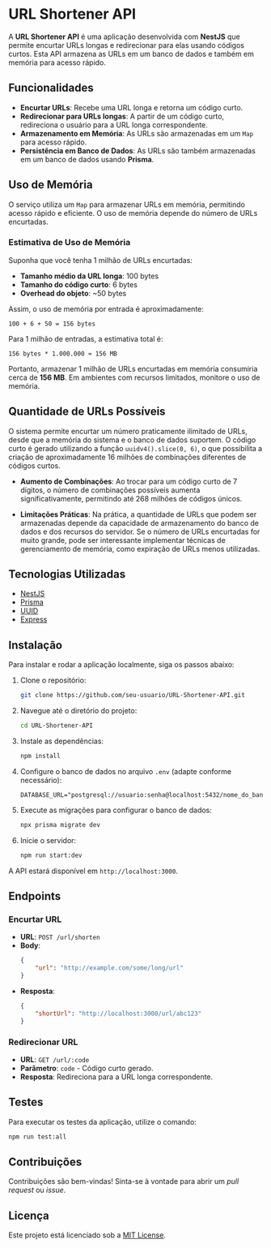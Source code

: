 # URL Shortener API

A **URL Shortener API** é uma aplicação desenvolvida com **NestJS** que permite encurtar URLs longas e redirecionar para elas usando códigos curtos. Esta API armazena as URLs em um banco de dados e também em memória para acesso rápido.

## Funcionalidades

- **Encurtar URLs**: Recebe uma URL longa e retorna um código curto.
- **Redirecionar para URLs longas**: A partir de um código curto, redireciona o usuário para a URL longa correspondente.
- **Armazenamento em Memória**: As URLs são armazenadas em um `Map` para acesso rápido.
- **Persistência em Banco de Dados**: As URLs são também armazenadas em um banco de dados usando **Prisma**.

## Uso de Memória

O serviço utiliza um `Map` para armazenar URLs em memória, permitindo acesso rápido e eficiente. O uso de memória depende do número de URLs encurtadas.

### Estimativa de Uso de Memória

Suponha que você tenha 1 milhão de URLs encurtadas:

- **Tamanho médio da URL longa**: 100 bytes
- **Tamanho do código curto**: 6 bytes
- **Overhead do objeto**: ~50 bytes

Assim, o uso de memória por entrada é aproximadamente:

```
100 + 6 + 50 = 156 bytes
```

Para 1 milhão de entradas, a estimativa total é:

```
156 bytes * 1.000.000 ≈ 156 MB
```

Portanto, armazenar 1 milhão de URLs encurtadas em memória consumiria cerca de **156 MB**. Em ambientes com recursos limitados, monitore o uso de memória.

## Quantidade de URLs Possíveis

O sistema permite encurtar um número praticamente ilimitado de URLs, desde que a memória do sistema e o banco de dados suportem. O código curto é gerado utilizando a função `uuidv4().slice(0, 6)`, o que possibilita a criação de aproximadamente 16 milhões de combinações diferentes de códigos curtos.

- **Aumento de Combinações**: Ao trocar para um código curto de 7 dígitos, o número de combinações possíveis aumenta significativamente, permitindo até 268 milhões de códigos únicos.

- **Limitações Práticas**: Na prática, a quantidade de URLs que podem ser armazenadas depende da capacidade de armazenamento do banco de dados e dos recursos do servidor. Se o número de URLs encurtadas for muito grande, pode ser interessante implementar técnicas de gerenciamento de memória, como expiração de URLs menos utilizadas.

## Tecnologias Utilizadas

- [NestJS](https://nestjs.com/)
- [Prisma](https://www.prisma.io/)
- [UUID](https://www.npmjs.com/package/uuid)
- [Express](https://expressjs.com/)

## Instalação

Para instalar e rodar a aplicação localmente, siga os passos abaixo:

1. Clone o repositório:

   ```bash
   git clone https://github.com/seu-usuario/URL-Shortener-API.git
   ```

2. Navegue até o diretório do projeto:

   ```bash
   cd URL-Shortener-API
   ```

3. Instale as dependências:

   ```bash
   npm install
   ```

4. Configure o banco de dados no arquivo `.env` (adapte conforme necessário):

   ```env
   DATABASE_URL="postgresql://usuario:senha@localhost:5432/nome_do_banco"
   ```

5. Execute as migrações para configurar o banco de dados:

   ```bash
   npx prisma migrate dev
   ```

6. Inicie o servidor:

   ```bash
   npm run start:dev
   ```

A API estará disponível em `http://localhost:3000`.

## Endpoints

### Encurtar URL

- **URL**: `POST /url/shorten`
- **Body**: 
  ```json
  {
      "url": "http://example.com/some/long/url"
  }
  ```
- **Resposta**:
  ```json
  {
      "shortUrl": "http://localhost:3000/url/abc123"
  }
  ```

### Redirecionar URL

- **URL**: `GET /url/:code`
- **Parâmetro**: `code` - Código curto gerado.
- **Resposta**: Redireciona para a URL longa correspondente.

## Testes

Para executar os testes da aplicação, utilize o comando:

```bash
npm run test:all
```

## Contribuições

Contribuições são bem-vindas! Sinta-se à vontade para abrir um *pull request* ou *issue*.

## Licença

Este projeto está licenciado sob a [MIT License](LICENSE).